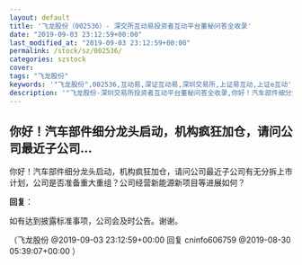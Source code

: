```yaml
---
layout: default
title: '飞龙股份（002536）- 深交所互动易投资者互动平台董秘问答全收录'
date: "2019-09-03 23:12:59+00:00"
last_modified_at: "2019-09-03 23:12:59+00:00"
permalink: /stock/sz/002536/
categories: szstock
cover: 
tags: "飞龙股份"
keywords: '"飞龙股份",002536,互动易,深证互动易,深圳交易所,上证易互动,上证e互动'
description: '"飞龙股份-深圳交易所投资者互动平台董秘问答全收录,你好！汽车部件细分龙头启动，机构疯狂加仓，请问公司最近子公司有无分拆上市计划，公司是否准备重大重组？公司经营新能源新项目等进展如何？"'
---
```


## 你好！汽车部件细分龙头启动，机构疯狂加仓，请问公司最近子公司...

你好！汽车部件细分龙头启动，机构疯狂加仓，请问公司最近子公司有无分拆上市计划，公司是否准备重大重组？公司经营新能源新项目等进展如何？

**回复**：

如有达到披露标准事项，公司会及时公告。谢谢。 

（飞龙股份  @2019-09-03 23:12:59+00:00 回复 cninfo606759  @2019-08-30 05:39:07+00:00 ）

